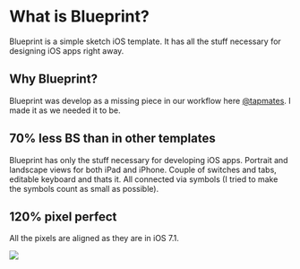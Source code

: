 # What is Blueprint?

Blueprint is a simple sketch iOS template. It has all the stuff necessary for designing iOS apps right away.

## Why Blueprint?

Blueprint was develop as a missing piece in our workflow here [@tapmates](http://tapmates.com/). I made it as we needed it to be.

## 70% less BS than in other templates

Blueprint has only the stuff necessary for developing iOS apps. Portrait and landscape views for both iPad and iPhone. Couple of switches and tabs, editable keyboard and thats it. All connected via symbols (I tried to make the symbols count as small as possible).

## 120% pixel perfect

All the pixels are aligned as they are in iOS 7.1.

[![ ](https://cruel-carlota.pagodabox.com/0a158d2979ac8f4bf92b6e9e45b12dbb "githalytics.com")](http://githalytics.com/rojcyk/blueprint)